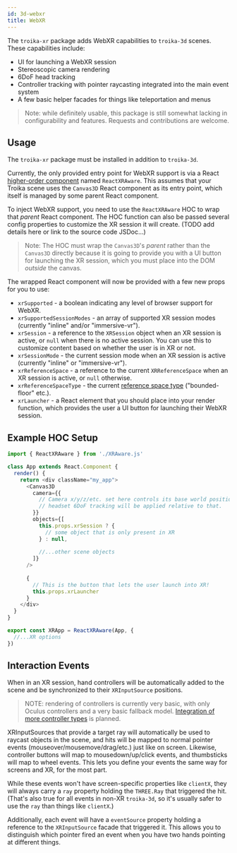 ```yaml
---
id: 3d-webxr
title: WebXR
---
```


The `troika-xr` package adds WebXR capabilities to `troika-3d` scenes. These capabilities include:

- UI for launching a WebXR session
- Stereoscopic camera rendering
- 6DoF head tracking
- Controller tracking with pointer raycasting integrated into the main event system
- A few basic helper facades for things like teleportation and menus

> Note: while definitely usable, this package is still somewhat lacking in configurability and features. Requests and contributions are welcome.

## Usage

The `troika-xr` package must be installed in addition to `troika-3d`.

Currently, the only provided entry point for WebXR support is via a React [higher-order component](https://reactjs.org/docs/higher-order-components.html) named `ReactXRAware`. This assumes that your Troika scene uses the `Canvas3D` React component as its entry point, which itself is managed by some parent React component.

To inject WebXR support, you need to use the `ReactXRAware` HOC to wrap that _parent_ React component. The HOC function can also be passed several config properties to customize the XR session it will create. (TODO add details here or link to the source code JSDoc...)

> Note: The HOC must wrap the `Canvas3D`'s _parent_ rather than the `Canvas3D` directly because it is going to provide you with a UI button for launching the XR session, which you must place into the DOM _outside_ the canvas.

The wrapped React component will now be provided with a few new props for you to use:

- `xrSupported` - a boolean indicating any level of browser support for WebXR.
- `xrSupportedSessionModes` - an array of supported XR session modes (currently "inline" and/or "immersive-vr").
- `xrSession` - a reference to the `XRSession` object when an XR session is active, or `null` when there is no active session. You can use this to customize content based on whether the user is in XR or not.
- `xrSessionMode` - the current session mode when an XR session is active (currently "inline" or "immersive-vr").
- `xrReferenceSpace` - a reference to the current `XRReferenceSpace` when an XR session is active, or `null` otherwise.
- `xrReferenceSpaceType` - the current [reference space type](https://immersive-web.github.io/webxr/#enumdef-xrreferencespacetype) ("bounded-floor" etc.).
- `xrLauncher` - a React element that you should place into your render function, which provides the user a UI button for launching their WebXR session.

## Example HOC Setup

```js
import { ReactXRAware } from './XRAware.js'

class App extends React.Component {
  render() {
    return <div className="my_app">
      <Canvas3D
        camera={{
          // Camera x/y/z/etc. set here controls its base world position, and
          // headset 6DoF tracking will be applied relative to that.
        }}
        objects={[
          this.props.xrSession ? {
            // some object that is only present in XR
          } : null,
          
          //...other scene objects
        ]}
      />
      
      {
        // This is the button that lets the user launch into XR!
        this.props.xrLauncher
      }
    </div>
  }
}

export const XRApp = ReactXRAware(App, {
  //...XR options
})
```


## Interaction Events

When in an XR session, hand controllers will be automatically added to the scene and be synchronized to their `XRInputSource` positions.

> NOTE: rendering of controllers is currently very basic, with only Oculus controllers and a very basic fallback model. [Integration of more controller types](https://github.com/protectwise/troika/issues/29) is planned.

XRInputSources that provide a target ray will automatically be used to raycast objects in the scene, and hits will be mapped to normal pointer events (mouseover/mousemove/drag/etc.) just like on screen. Likewise, controller buttons will map to mousedown/up/click events, and thumbsticks will map to wheel events. This lets you define your events the same way for screens and XR, for the most part.

While these events won't have screen-specific properties like `clientX`, they will always carry a `ray` property holding the `THREE.Ray` that triggered the hit. (That's also true for all events in non-XR `troika-3d`, so it's usually safer to use the `ray` than things like `clientX`.)

Additionally, each event will have a `eventSource` property holding a reference to the `XRInputSource` facade that triggered it. This allows you to distinguish which pointer fired an event when you have two hands pointing at different things. 



